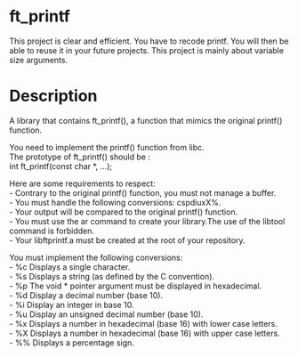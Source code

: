 # ft_printf
This project is clear and efficient. You have to recode printf. You will then be able to reuse it in your future projects. This project is mainly about variable size arguments.

  # Description
  
  A library that contains ft_printf(), a function that mimics the original printf() function.

  You need to implement the printf() function from libc.\
  The prototype of ft_printf() should be :\
      int ft_printf(const char *, ...);

  Here are some requirements to respect:\
    - Contrary to the original printf() function, you must not manage a buffer.\
    - You must handle the following conversions: cspdiuxX%.\
    - Your output will be compared to the original printf() function.\
    - You must use the ar command to create your library.The use of the libtool command is forbidden.\
    - Your libftprintf.a must be created at the root of your repository.

  You must implement the following conversions:\
    - %c Displays a single character.\
    - %s Displays a string (as defined by the C convention).\
    - %p The void * pointer argument must be displayed in hexadecimal.\
    - %d Display a decimal number (base 10).\
    - %i Display an integer in base 10.\
    - %u Display an unsigned decimal number (base 10).\
    - %x Displays a number in hexadecimal (base 16) with lower case letters.\
    - %X Displays a number in hexadecimal (base 16) with upper case letters.\
    - %% Displays a percentage sign.
